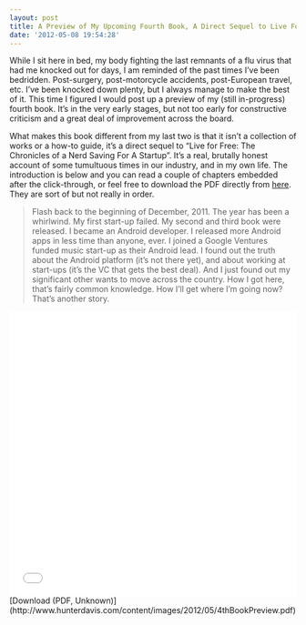```yaml
---
layout: post
title: A Preview of My Upcoming Fourth Book, A Direct Sequel to Live For Free
date: '2012-05-08 19:54:28'
---
```



While I sit here in bed, my body fighting the last remnants of a flu virus that had me knocked out for days, I am reminded of the past times I’ve been bedridden. Post-surgery, post-motorcycle accidents, post-European travel, etc. I’ve been knocked down plenty, but I always manage to make the best of it. This time I figured I would post up a preview of my (still in-progress) fourth book. It’s in the very early stages, but not too early for constructive criticism and a great deal of improvement across the board.

What makes this book different from my last two is that it isn’t a collection of works or a how-to guide, it’s a direct sequel to “Live for Free: The Chronicles of a Nerd Saving For A Startup”. It’s a real, brutally honest account of some tumultuous times in our industry, and in my own life. The introduction is below and you can read a couple of chapters embedded after the click-through, or feel free to download the PDF directly from [here](http://www.hunterdavis.com/content/images/2012/05/4thBookPreview.pdf). They are sort of but not really in order.

> Flash back to the beginning of December, 2011. The year has been a whirlwind. My first start-up failed. My second and third book were released. I became an Android developer. I released more Android apps in less time than anyone, ever. I joined a Google Ventures funded music start-up as their Android lead. I found out the truth about the Android platform (it’s not there yet), and about working at start-ups (it’s the VC that gets the best deal). And I just found out my significant other wants to move across the country. How I got here, that’s fairly common knowledge. How I’ll get where I’m going now? That’s another story.

<iframe class="gde-frame" scrolling="no" src="//docs.google.com/viewer?url=http%3A%2F%2Fwww.hunterdavis.com%2Fwp-content%2Fuploads%2F2012%2F05%2F4thBookPreview.pdf&hl=en_US&embedded=true" style="width:100%; height:500px; border: none;"></iframe>[Download (PDF, Unknown)](http://www.hunterdavis.com/content/images/2012/05/4thBookPreview.pdf)


